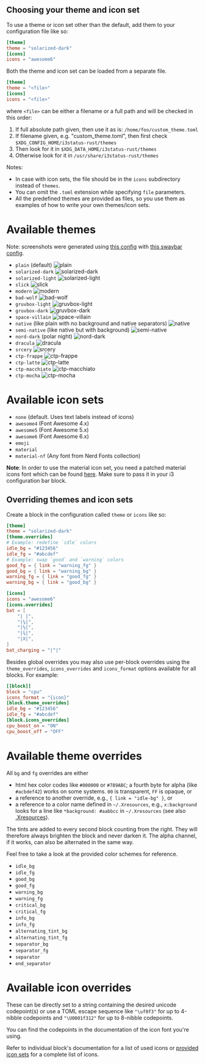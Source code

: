 ## Choosing your theme and icon set
To use a theme or icon set other than the default, add them to your configuration file like so:
```toml
[theme]
theme = "solarized-dark"
[icons]
icons = "awesome6"
```
Both the theme and icon set can be loaded from a separate file.
```toml
[theme]
theme = "<file>"
[icons]
icons = "<file>"
```
where `<file>` can be either a filename or a full path and will be checked in this order:

1. If full absolute path given, then use it as is: `/home/foo/custom_theme.toml`
2. If filename given, e.g. "custom_theme.toml", then first check `$XDG_CONFIG_HOME/i3status-rust/themes`
3. Then look for it in `$XDG_DATA_HOME/i3status-rust/themes`
4. Otherwise look for it in `/usr/share/i3status-rust/themes`

Notes:
- In case with icon sets, the file should be in the `icons` subdirectory instead of `themes`.
- You can omit the `.toml` extension while specifying `file` parameters.
- All the predefined themes are provided as files, so you use them as examples of how to write your own themes/icon sets.

# Available themes

Note: screenshots were generated using [this config](../gen-screenshots/screenshot_config.toml) with [this swaybar config](../gen-screenshots/swayconfig_i3rs).

* `plain` (default)
![plain](../img/themes/plain.png)
* `solarized-dark`
![solarized-dark](../img/themes/solarized-dark.png)
* `solarized-light`
![solarized-light](../img/themes/solarized-light.png)
* `slick`
![slick](../img/themes/slick.png)
* `modern`
![modern](../img/themes/modern.png)
* `bad-wolf`
![bad-wolf](../img/themes/bad-wolf.png)
* `gruvbox-light`
![gruvbox-light](../img/themes/gruvbox-light.png)
* `gruvbox-dark`
![gruvbox-dark](../img/themes/gruvbox-dark.png)
* `space-villain`
![space-villain](../img/themes/space-villain.png)
* `native` (like plain with no background and native separators)
![native](../img/themes/native.png)
* `semi-native` (like native but with background)
![semi-native](../img/themes/semi-native.png)
* `nord-dark` (polar night)
![nord-dark](../img/themes/nord-dark.png)
* `dracula`
![dracula](../img/themes/dracula.png)
* `srcery`
![srcery](../img/themes/srcery.png)
* `ctp-frappe`
![ctp-frappe](../img/themes/ctp-frappe.png)
* `ctp-latte`
![ctp-latte](../img/themes/ctp-latte.png)
* `ctp-macchiato`
![ctp-macchiato](../img/themes/ctp-macchiato.png)
* `ctp-mocha`
![ctp-mocha](../img/themes/ctp-mocha.png)

# Available icon sets

* `none` (default. Uses text labels instead of icons)
* `awesome4` (Font Awesome 4.x)
* `awesome5` (Font Awesome 5.x)
* `awesome6` (Font Awesome 6.x)
* `emoji`
* `material`
* `material-nf` (Any font from Nerd Fonts collection)

 **Note**: In order to use the material icon set, you need a patched material icons font which can be found [here](https://gist.github.com/draoncc/3c20d8d4262892ccd2e227eefeafa8ef/raw/3e6e12c213fba1ec28aaa26430c3606874754c30/MaterialIcons-Regular-for-inline.ttf). Make sure to pass it in your i3 configuration bar block.

## Overriding themes and icon sets

Create a block in the configuration called `theme` or `icons` like so:

```toml
[theme]
theme = "solarized-dark"
[theme.overrides]
# Example: redefine `idle` colors
idle_bg = "#123456"
idle_fg = "#abcdef"
# Example: swap `good` and `warning` colors
good_fg = { link = "warning_fg" }
good_bg = { link = "warning_bg" }
warning_fg = { link = "good_fg" }
warning_bg = { link = "good_bg" }

[icons]
icons = "awesome6"
[icons.overrides]
bat = [
    "| |",
    "|¼|",
    "|½|",
    "|¾|",
    "|X|",
]
bat_charging = "|^|"
```

Besides global overrides you may also use per-block overrides using the `theme_overrides`, `icons_overrides` and `icons_format` options available for all blocks.
For example:
```toml
[[block]]
block = "cpu"
icons_format = "{icon}"
[block.theme_overrides]
idle_bg = "#123456"
idle_fg = "#abcdef"
[block.icons_overrides]
cpu_boost_on = "ON"
cpu_boost_off = "OFF"
```

# Available theme overrides

All `bg` and `fg` overrides are either

* html hex color codes like `#000000` or `#789ABC`; a fourth byte for alpha (like `#acbdef42`) works on some systems. `00` is transparent, `FF` is opaque, or
* a reference to another override, e.g., `{ link = "idle-bg" }`, or
* a reference to a color name defined in `~/.Xresources`, e.g., `x:background` looks for a line like `*background: #aabbcc` in `~/.Xresources` (see also [.Xresources](https://wiki.debian.org/Xresources)).

The tints are added to every second block counting from the right. They will therefore always brighten the block and never darken it. The alpha channel, if it works, can also be alternated in the same way.

Feel free to take a look at the provided color schemes for reference.

* `idle_bg`
* `idle_fg`
* `good_bg`
* `good_fg`
* `warning_bg`
* `warning_fg`
* `critical_bg`
* `critical_fg`
* `info_bg`
* `info_fg`
* `alternating_tint_bg`
* `alternating_tint_fg`
* `separator_bg`
* `separator_fg`
* `separator`
* `end_separator`

# Available icon overrides

These can be directly set to a string containing the desired unicode codepoint(s) or use a TOML escape sequence like `"\uf0f3"` for up to 4-nibble codepoints and `"\U0001f312"` for up to 8-nibble codepoints.

You can find the codepoints in the documentation of the icon font you're using.

Refer to individual block's documentation for a list of used icons or [provided icon sets](../files/icons) for a complete list of icons.
